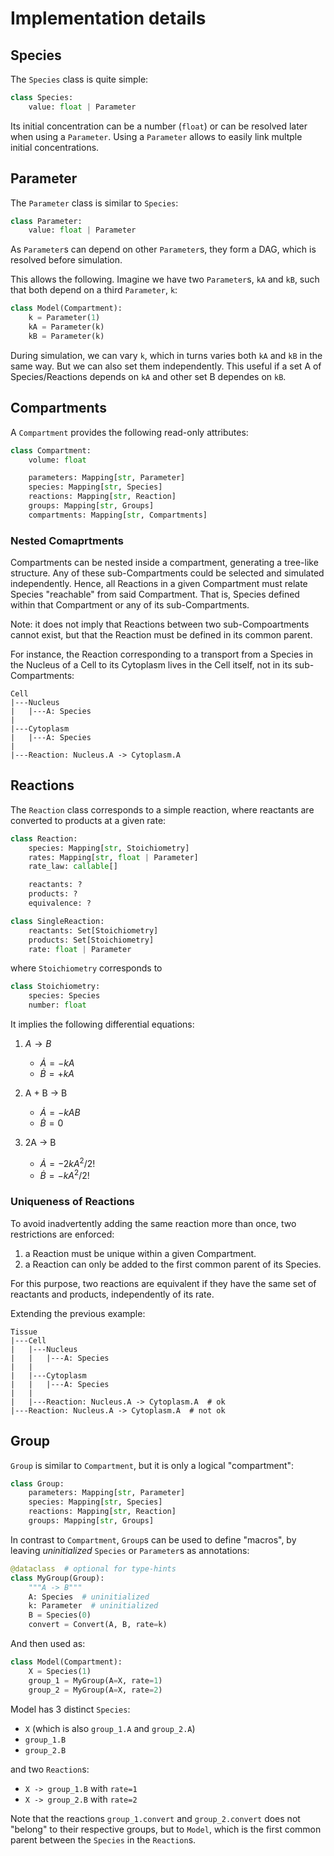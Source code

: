 # Implementation details

## Species

The `Species` class is quite simple:

```python
class Species:
    value: float | Parameter
```

Its initial concentration can be a number (`float`) or can be resolved later when using a `Parameter`. Using a `Parameter` allows to easily link multple initial concentrations.

## Parameter

The `Parameter` class is similar to `Species`:

```python
class Parameter:
    value: float | Parameter
```

As `Parameter`s can depend on other `Parameter`s, they form a DAG, which is resolved before simulation.

This allows the following. Imagine we have two `Parameter`s, `kA` and `kB`, such that both depend on a third `Parameter`, `k`:

```python
class Model(Compartment):
    k = Parameter(1)
    kA = Parameter(k)
    kB = Parameter(k)
```

During simulation, we can vary `k`, which in turns varies both `kA` and `kB` in the same way. But we can also set them independently. This useful if a set A of Species/Reactions depends on `kA` and other set B dependes on `kB`.

## Compartments

A `Compartment` provides the following read-only attributes:

```python
class Compartment:
    volume: float

    parameters: Mapping[str, Parameter]
    species: Mapping[str, Species]
    reactions: Mapping[str, Reaction]
    groups: Mapping[str, Groups]
    compartments: Mapping[str, Compartments]
```

### Nested Comaprtments

Compartments can be nested inside a compartment, generating a tree-like structure. Any of these sub-Compartments could be selected and simulated independently. Hence, all Reactions in a given Compartment must relate Species "reachable" from said Compartment. That is, Species defined within that Compartment or any of its sub-Compartments.

Note: it does not imply that Reactions between two sub-Compoartments cannot exist, but that the Reaction must be defined in its common parent.

For instance, the Reaction corresponding to a transport from a Species in the Nucleus of a Cell to its Cytoplasm lives in the Cell itself, not in its sub-Compartments:

```
Cell
|---Nucleus
|   |---A: Species
|
|---Cytoplasm
|   |---A: Species
|
|---Reaction: Nucleus.A -> Cytoplasm.A
```

## Reactions

The `Reaction` class corresponds to a simple reaction, where reactants are converted to products at a given rate:

```python
class Reaction:
    species: Mapping[str, Stoichiometry]
    rates: Mapping[str, float | Parameter]
    rate_law: callable[]

    reactants: ?
    products: ?
    equivalence: ?
```

```python
class SingleReaction:
    reactants: Set[Stoichiometry]
    products: Set[Stoichiometry]
    rate: float | Parameter
```

where `Stoichiometry` corresponds to

```python
class Stoichiometry:
    species: Species
    number: float
```

It implies the following differential equations:

1. $A \rightarrow B$
    - $\dot{A} = -kA$
    - $\dot{B} = +kA$

2. A + B -> B
    - $\dot{A} = -kAB$
    - $\dot{B} = 0$

3. 2A -> B
    - $\dot{A} = -2 k A^2 / 2!$
    - $\dot{B} = -k A^2 / 2!$

### Uniqueness of Reactions

To avoid inadvertently adding the same reaction more than once, two restrictions are enforced:

1. a Reaction must be unique within a given Compartment.
2. a Reaction can only be added to the first common parent of its Species.

For this purpose, two reactions are equivalent if they have the same set of reactants and products, independently of its rate.

Extending the previous example:

```
Tissue
|---Cell
|   |---Nucleus
|   |   |---A: Species
|   |
|   |---Cytoplasm
|   |   |---A: Species
|   |
|   |---Reaction: Nucleus.A -> Cytoplasm.A  # ok
|---Reaction: Nucleus.A -> Cytoplasm.A  # not ok
```

## Group

`Group` is similar to `Compartment`, but it is only a logical "compartment":

```python
class Group:
    parameters: Mapping[str, Parameter]
    species: Mapping[str, Species]
    reactions: Mapping[str, Reaction]
    groups: Mapping[str, Groups]
```

In contrast to `Compartment`, `Group`s can be used to define "macros", by leaving *uninitialized* `Species` or `Parameter`s as annotations:

```python
@dataclass  # optional for type-hints
class MyGroup(Group):
    """A -> B"""
    A: Species  # uninitialized
    k: Parameter  # uninitialized
    B = Species(0)
    convert = Convert(A, B, rate=k)
```

And then used as:

```python
class Model(Compartment):
    X = Species(1)
    group_1 = MyGroup(A=X, rate=1)
    group_2 = MyGroup(A=X, rate=2)
```

Model has 3 distinct `Species`:

- `X` (which is also `group_1.A` and `group_2.A`)
- `group_1.B`
- `group_2.B`

and two `Reaction`s:

- `X -> group_1.B` with `rate=1`
- `X -> group_2.B` with `rate=2`

Note that the reactions `group_1.convert` and `group_2.convert` does not "belong" to their respective groups, but to `Model`, which is the first common parent between the `Species` in the `Reaction`s.
